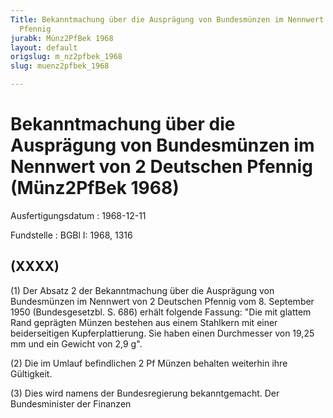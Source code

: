 ```yaml
---
Title: Bekanntmachung über die Ausprägung von Bundesmünzen im Nennwert von 2 Deutschen
  Pfennig
jurabk: Münz2PfBek 1968
layout: default
origslug: m_nz2pfbek_1968
slug: muenz2pfbek_1968

---
```


# Bekanntmachung über die Ausprägung von Bundesmünzen im Nennwert von 2 Deutschen Pfennig (Münz2PfBek 1968)

Ausfertigungsdatum
:   1968-12-11

Fundstelle
:   BGBl I: 1968, 1316



## (XXXX)

(1) Der Absatz 2 der Bekanntmachung über die Ausprägung von
Bundesmünzen im Nennwert von 2 Deutschen Pfennig vom 8. September 1950
(Bundesgesetzbl. S. 686) erhält folgende Fassung:
"Die mit glattem Rand geprägten Münzen bestehen aus einem Stahlkern
mit einer beiderseitigen Kupferplattierung. Sie haben einen
Durchmesser von 19,25 mm und ein Gewicht von 2,9 g".

(2) Die im Umlauf befindlichen 2 Pf Münzen behalten weiterhin ihre
Gültigkeit.

(3) Dies wird namens der Bundesregierung bekanntgemacht.
Der Bundesminister der Finanzen

